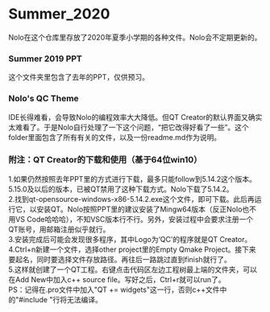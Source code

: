 # Summer_2020
Nolo在这个仓库里存放了2020年夏季小学期的各种文件。Nolo会不定期更新的。
<h3>Summer 2019 PPT</h3>
    这个文件夹里包含了去年的PPT，仅供预习。
<h3>Nolo's QC Theme</h3>
    IDE长得难看，会导致Nolo的编程效率大大降低。但QT Creator的默认界面又确实太难看了。于是Nolo自行处理了一下这个问题，“把它改得好看了一些”。这个folder里面包含了所有有关的文件，以及一份readme.md作为说明。
<h3>附注：QT Creator的下载和使用（基于64位win10）</h3>
1.如果仍然按照去年PPT里的方式进行下载，最多只能follow到5.14.2这个版本。5.15.0及以后的版本，已被QT禁用了这种下载方式。Nolo下载了5.14.2。<br>
2.找到qt-opensource-windows-x86-5.14.2.exe这个文件，即可下载。此后再运行它，以安装QT。Nolo按照PPT里的建议安装了Mingw64版本（反正Nolo也不用VS Code哈哈哈），不知VSC版本行不行。另外，安装过程中会要求注册一个QT账号，用邮箱注册似乎就行。<br>
3.安装完成后可能会发现很多程序，其中Logo为‘QC’的程序就是QT Creator。<br>
4.Ctrl+n新建一个文件，选择other project里的Empty Qmake Project。接下来要起名，同时要选择文件存放路径。再往后一路跳过直到finish就行了。<br>
5.这样就创建了一个QT工程。右键点击代码区左边工程树最上端的文件夹，可以在Add New中加入c++ source file。写好之后，Ctrl+r就可以run了。<br>
PS：记得在.pro文件中加入"QT += widgets"这一行，否则c++文件中的"#include <QApplication>"行将无法编译。

